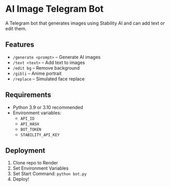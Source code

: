 # AI Image Telegram Bot

A Telegram bot that generates images using Stability AI and can add text or edit them.

## Features

- `/generate <prompt>` – Generate AI images
- `/text <text>` – Add text to images
- `/edit bg` – Remove background
- `/gibli` – Anime portrait
- `/replace` – Simulated face replace

## Requirements

- Python 3.9 or 3.10 recommended
- Environment variables:
  - `API_ID`
  - `API_HASH`
  - `BOT_TOKEN`
  - `STABILITY_API_KEY`

## Deployment

1. Clone repo to Render
2. Set Environment Variables
3. Set Start Command: `python bot.py`
4. Deploy!
